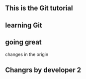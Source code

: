 ## This is the Git tutorial

## learning Git

## going great
changes in the origin
## Changrs by developer 2
